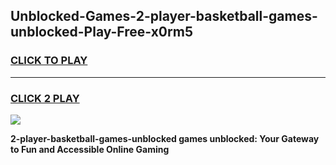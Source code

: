 
## Unblocked-Games-2-player-basketball-games-unblocked-Play-Free-x0rm5
<h3>
<a href="https://premium76.site?title=2-player-basketball-games-unblocked&ref=24M">CLICK TO PLAY</a></h3>
<hr>

<h3>
<a href="https://premium76.site?title=2-player-basketball-games-unblocked&ref=24M">CLICK 2 PLAY</a>
  
</h3>

<a href="https://premium76.site?title=2-player-basketball-games-unblocked&ref=24M"><img src="https://clearcache.store/games.png"></a>


**2-player-basketball-games-unblocked games unblocked: Your Gateway to Fun and Accessible Online Gaming**
